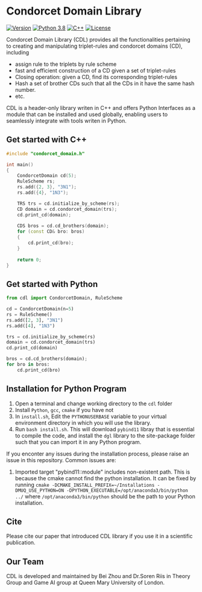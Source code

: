 # Condorcet Domain Library 

[![Version](https://img.shields.io/badge/Version-0.01-green.svg)]()
[![Python 3.8](https://img.shields.io/badge/Python-3.6+-blue.svg)](https://www.python.org/downloads/release/python-380/)
[![C++](https://img.shields.io/badge/C++-17-blue.svg?style=flat&logo=c%2B%2B)](./license)
[![License](https://img.shields.io/badge/License-Apache%202.0-blue.svg)](./license)

Condorcet Domain Library (CDL) provides all the functionalities pertaining to 
creating and manipulating triplet-rules and condorcet domains (CD), including
- assign rule to the triplets by rule scheme
- fast and efficient construction of a CD given a set of triplet-rules
- Closing operation: given a CD, find its corresponding triplet-rules
- Hash a set of brother CDs such that all the CDs in it have the same hash number. 
- etc.

CDL is a header-only library writen in C++ and offers Python Interfaces as a module that can be
installed and used globally, enabling users to seamlessly integrate with tools writen in Python.

## Get started with C++
```c++
#include "condorcet_domain.h"

int main()
{
    CondorcetDomain cd(5);
    RuleScheme rs;
    rs.add({2, 3}, "3N1");
    rs.add({4}, "1N3");

    TRS trs = cd.initialize_by_scheme(rs);
    CD domain = cd.condorcet_domain(trs);
    cd.print_cd(domain);
    
    CDS bros = cd.cd_brothers(domain);
    for (const CD& bro: bros)
    {
        cd.print_cd(bro);
    }
    
    return 0;
}
```

## Get started with Python
```python
from cdl import CondorcetDomain, RuleScheme

cd = CondorcetDomain(n=5)
rs = RuleScheme()
rs.add([2, 3], "3N1")
rs.add([4], "1N3")

trs = cd.initialize_by_scheme(rs)
domain = cd.condorcet_domain(trs)
cd.print_cd(domain)

bros = cd.cd_brothers(domain);
for bro in bros:
    cd.print_cd(bro)
```

## Installation for Python Program

1. Open a terminal and change working directory to the `cdl` folder
2. Install `Python`, `gcc`, `cmake` if you have not
3. In `install.sh`, Edit the `PYTHONUSERBASE` variable to your virtual environment directory
in which you will use the library. 
4. Run `bash install.sh`. This will download `pybind11` libray that is essential to compile the code,
   and install the `dgl` library to the site-package folder such that you can import it in any Python program.


If you enconter any issues during the installation process, please raise an issue in this repository. Common issues are:
1. Imported target "pybind11::module" includes non-existent path. This is because the cmake cannot find the python installation.
It can be fixed by running `cmake -DCMAKE_INSTALL_PREFIX=~/Installations -DMUQ_USE_PYTHON=ON -DPYTHON_EXECUTABLE=/opt/anaconda3/bin/python ../`
where `/opt/anaconda3/bin/python` should be the path to your Python installation. 


## Cite
Please cite our paper that introduced CDL library if you use it in a scientific publication. 


## Our Team
CDL is developed and maintained by Bei Zhou and Dr.Soren Riis 
in Theory Group and Game AI group at Queen Mary University of London. 





